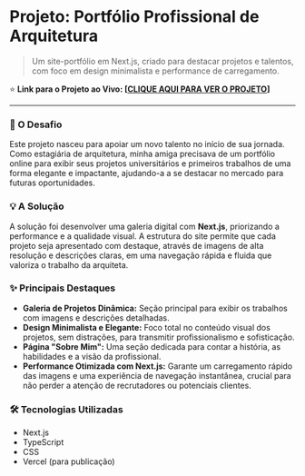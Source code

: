 # Projeto: Portfólio Profissional de Arquitetura

> Um site-portfólio em Next.js, criado para destacar projetos e talentos, com foco em design minimalista e performance de carregamento.

⭐ **Link para o Projeto ao Vivo: [[CLIQUE AQUI PARA VER O PROJETO](https://lidy-projectv2.vercel.app/)]**

---

### 🎯 O Desafio

Este projeto nasceu para apoiar um novo talento no início de sua jornada. Como estagiária de arquitetura, minha amiga precisava de um portfólio online para exibir seus projetos universitários e primeiros trabalhos de uma forma elegante e impactante, ajudando-a a se destacar no mercado para futuras oportunidades.

### 💡 A Solução

A solução foi desenvolver uma galeria digital com **Next.js**, priorizando a performance e a qualidade visual. A estrutura do site permite que cada projeto seja apresentado com destaque, através de imagens de alta resolução e descrições claras, em uma navegação rápida e fluida que valoriza o trabalho da arquiteta.

### ✨ Principais Destaques

* **Galeria de Projetos Dinâmica:** Seção principal para exibir os trabalhos com imagens e descrições detalhadas.
* **Design Minimalista e Elegante:** Foco total no conteúdo visual dos projetos, sem distrações, para transmitir profissionalismo e sofisticação.
* **Página "Sobre Mim":** Uma seção dedicada para contar a história, as habilidades e a visão da profissional.
* **Performance Otimizada com Next.js:** Garante um carregamento rápido das imagens e uma experiência de navegação instantânea, crucial para não perder a atenção de recrutadores ou potenciais clientes.

### 🛠️ Tecnologias Utilizadas

- Next.js
- TypeScript
- CSS
- Vercel (para publicação)
